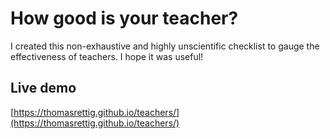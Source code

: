 # How good is your teacher?
I created this non-exhaustive and highly unscientific checklist to gauge the effectiveness of teachers. I hope it was useful!

## Live demo
[https://thomasrettig.github.io/teachers/](https://thomasrettig.github.io/teachers/)
